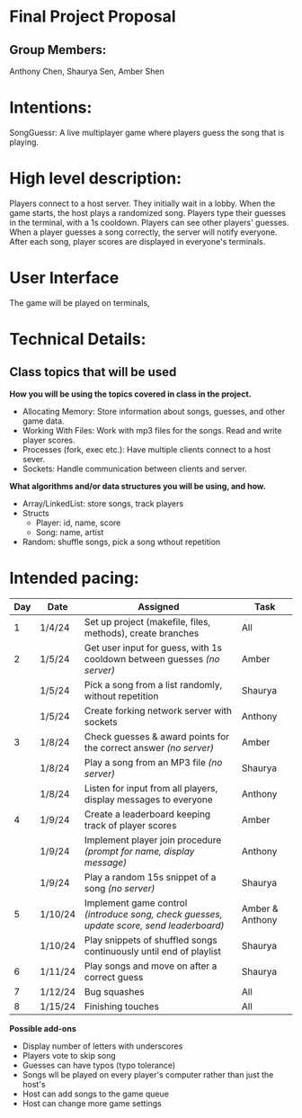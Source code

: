 # Final Project Proposal

## Group Members:

Anthony Chen, Shaurya Sen, Amber Shen

# Intentions:

SongGuessr: A live multiplayer game where players guess the song that is playing.

# High level description:

Players connect to a host server. They initially wait in a lobby. When the game starts, the host plays a randomized song. Players type their guesses in the terminal, with a 1s cooldown. Players can see other players' guesses. When a player guesses a song correctly, the server will notify everyone. After each song, player scores are displayed in everyone's terminals.

# User Interface

The game will be played on terminals,

# Technical Details:

## Class topics that will be used

**How you will be using the topics covered in class in the project.**

- Allocating Memory: Store information about songs, guesses, and other game data.
- Working With Files: Work with mp3 files for the songs. Read and write player scores.
- Processes (fork, exec etc.): Have multiple clients connect to a host sever.
- Sockets: Handle communication between clients and server.

**What algorithms and/or data structures you will be using, and how.**

- Array/LinkedList: store songs, track players
- Structs
  - Player: id, name, score
  - Song: name, artist
- Random: shuffle songs, pick a song wthout repetition

# Intended pacing:

| Day | Date    | Assigned                                                                                 | Task            |
| --- | ------- | ---------------------------------------------------------------------------------------- | --------------- |
| 1   | 1/4/24  | Set up project (makefile, files, methods), create branches                               | All             |
| 2   | 1/5/24  | Get user input for guess, with 1s cooldown between guesses _(no server)_                 | Amber           |
|     | 1/5/24  | Pick a song from a list randomly, without repetition                                     | Shaurya         |
|     | 1/5/24  | Create forking network server with sockets                                               | Anthony         |
| 3   | 1/8/24  | Check guesses & award points for the correct answer _(no server)_                        | Amber           |
|     | 1/8/24  | Play a song from an MP3 file _(no server)_                                               | Shaurya         |
|     | 1/8/24  | Listen for input from all players, display messages to everyone                          | Anthony         |
| 4   | 1/9/24  | Create a leaderboard keeping track of player scores                                      | Amber           |
|     | 1/9/24  | Implement player join procedure _(prompt for name, display message)_                     | Anthony         |
|     | 1/9/24  | Play a random 15s snippet of a song _(no server)_                                        | Shaurya         |
| 5   | 1/10/24 | Implement game control _(introduce song, check guesses, update score, send leaderboard)_ | Amber & Anthony |
|     | 1/10/24 | Play snippets of shuffled songs continuously until end of playlist                       | Shaurya         |
| 6   | 1/11/24 | Play songs and move on after a correct guess                                             | Shaurya         |
| 7   | 1/12/24 | Bug squashes                                                                             | All             |
| 8   | 1/15/24 | Finishing touches                                                                        | All             |

**Possible add-ons**

- Display number of letters with underscores
- Players vote to skip song
- Guesses can have typos (typo tolerance)
- Songs wll be played on every player's computer rather than just the host's
- Host can add songs to the game queue
- Host can change more game settings

